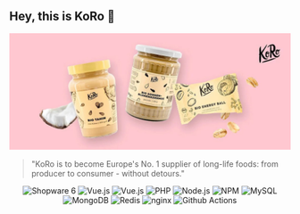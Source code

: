 ## Hey, this is KoRo 👋

![An illustration of various products Koro Drogerie is selling on their website](https://raw.githubusercontent.com/KoRoHandelsGmbH/.github/main/profile/assets/header-image.jpg)

> "KoRo is to become Europe's No. 1 supplier of long-life foods: from producer to consumer - without detours."

<div align="center">
<img alt="Shopware 6" src="https://img.shields.io/badge/-Shopware_6-189eff?style=flat-square&logo=Shopware&logoColor=white" />
<img alt="Vue.js" src="https://img.shields.io/badge/-JavaScript-323330?style=flat-square&logo=javascript&logoColor=white" />
<img alt="Vue.js" src="https://img.shields.io/badge/-Vue.js-41B883?style=flat-square&logo=Vue.js&logoColor=white" />
<img alt="PHP" src="https://img.shields.io/badge/-PHP-777BB4?style=flat-square&logo=php&logoColor=white" />
<img alt="Node.js" src="https://img.shields.io/badge/-Node.js-43853d?style=flat-square&logo=Node.js&logoColor=white" />
<img alt="NPM" src="https://img.shields.io/badge/-NPM-E0234E?style=flat-square&logo=npm&logoColor=white" />
<img alt="MySQL" src="https://img.shields.io/badge/MySQL-000?style=flat-square&logo=mysql&logoColor=white" />
<img alt="MongoDB" src="https://img.shields.io/badge/MongoDB-4ea94b?style=flat-square&logo=mongodb&logoColor=white" />
<img alt="Redis" src="https://img.shields.io/badge/Redis-DD0031?style=flat-square&logo=redis&logoColor=white" />
<img alt="nginx" src="https://img.shields.io/badge/nginx-009639?style=flat-square&logo=nginx&logoColor=white" />
<img alt="Github Actions" src="https://img.shields.io/badge/Github_Actions-%232671E5.svg?style=flat-square&logo=githubactions&logoColor=white" />
</div>